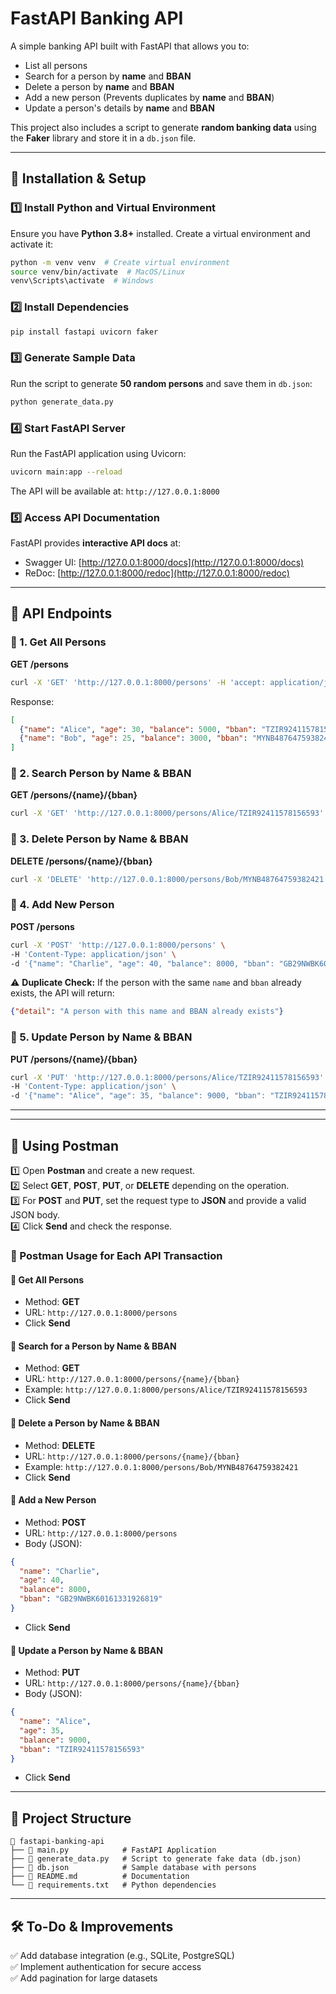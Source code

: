 # FastAPI Banking API

A simple banking API built with FastAPI that allows you to:
- List all persons
- Search for a person by **name** and **BBAN**
- Delete a person by **name** and **BBAN**
- Add a new person (Prevents duplicates by **name** and **BBAN**)
- Update a person's details by **name** and **BBAN**

This project also includes a script to generate **random banking data** using the **Faker** library and store it in a `db.json` file.

---

## 🚀 Installation & Setup

### 1️⃣ Install Python and Virtual Environment
Ensure you have **Python 3.8+** installed. Create a virtual environment and activate it:
```sh
python -m venv venv  # Create virtual environment
source venv/bin/activate  # MacOS/Linux
venv\Scripts\activate  # Windows
```

### 2️⃣ Install Dependencies
```sh
pip install fastapi uvicorn faker
```

### 3️⃣ Generate Sample Data
Run the script to generate **50 random persons** and save them in `db.json`:
```sh
python generate_data.py
```

### 4️⃣ Start FastAPI Server
Run the FastAPI application using Uvicorn:
```sh
uvicorn main:app --reload
```
The API will be available at: `http://127.0.0.1:8000`

### 5️⃣ Access API Documentation
FastAPI provides **interactive API docs** at:
- Swagger UI: [http://127.0.0.1:8000/docs](http://127.0.0.1:8000/docs)
- ReDoc: [http://127.0.0.1:8000/redoc](http://127.0.0.1:8000/redoc)

---

## 📌 API Endpoints

### 🔹 1. Get All Persons
**GET /persons**
```sh
curl -X 'GET' 'http://127.0.0.1:8000/persons' -H 'accept: application/json'
```
Response:
```json
[
  {"name": "Alice", "age": 30, "balance": 5000, "bban": "TZIR92411578156593"},
  {"name": "Bob", "age": 25, "balance": 3000, "bban": "MYNB48764759382421"}
]
```

### 🔹 2. Search Person by Name & BBAN
**GET /persons/{name}/{bban}**
```sh
curl -X 'GET' 'http://127.0.0.1:8000/persons/Alice/TZIR92411578156593' -H 'accept: application/json'
```

### 🔹 3. Delete Person by Name & BBAN
**DELETE /persons/{name}/{bban}**
```sh
curl -X 'DELETE' 'http://127.0.0.1:8000/persons/Bob/MYNB48764759382421' -H 'accept: application/json'
```

### 🔹 4. Add New Person
**POST /persons**
```sh
curl -X 'POST' 'http://127.0.0.1:8000/persons' \
-H 'Content-Type: application/json' \
-d '{"name": "Charlie", "age": 40, "balance": 8000, "bban": "GB29NWBK60161331926819"}'
```

⚠️ **Duplicate Check:** If the person with the same `name` and `bban` already exists, the API will return:
```json
{"detail": "A person with this name and BBAN already exists"}
```

### 🔹 5. Update Person by Name & BBAN
**PUT /persons/{name}/{bban}**
```sh
curl -X 'PUT' 'http://127.0.0.1:8000/persons/Alice/TZIR92411578156593' \
-H 'Content-Type: application/json' \
-d '{"name": "Alice", "age": 35, "balance": 9000, "bban": "TZIR92411578156593"}'
```

---

---

## 📌 Using Postman

1️⃣ Open **Postman** and create a new request.  
2️⃣ Select **GET**, **POST**, **PUT**, or **DELETE** depending on the operation.  
3️⃣ For **POST** and **PUT**, set the request type to **JSON** and provide a valid JSON body.  
4️⃣ Click **Send** and check the response.  

### 🔹 Postman Usage for Each API Transaction

#### 📍 Get All Persons
- Method: **GET**
- URL: `http://127.0.0.1:8000/persons`
- Click **Send**

#### 📍 Search for a Person by Name & BBAN
- Method: **GET**
- URL: `http://127.0.0.1:8000/persons/{name}/{bban}`
- Example: `http://127.0.0.1:8000/persons/Alice/TZIR92411578156593`
- Click **Send**

#### 📍 Delete a Person by Name & BBAN
- Method: **DELETE**
- URL: `http://127.0.0.1:8000/persons/{name}/{bban}`
- Example: `http://127.0.0.1:8000/persons/Bob/MYNB48764759382421`
- Click **Send**

#### 📍 Add a New Person
- Method: **POST**
- URL: `http://127.0.0.1:8000/persons`
- Body (JSON):
```json
{
  "name": "Charlie",
  "age": 40,
  "balance": 8000,
  "bban": "GB29NWBK60161331926819"
}
```
- Click **Send**

#### 📍 Update a Person by Name & BBAN
- Method: **PUT**
- URL: `http://127.0.0.1:8000/persons/{name}/{bban}`
- Body (JSON):
```json
{
  "name": "Alice",
  "age": 35,
  "balance": 9000,
  "bban": "TZIR92411578156593"
}
```
- Click **Send**

---

## 📂 Project Structure
```
📂 fastapi-banking-api
├── 📄 main.py            # FastAPI Application
├── 📄 generate_data.py   # Script to generate fake data (db.json)
├── 📄 db.json            # Sample database with persons
├── 📄 README.md          # Documentation
└── 📄 requirements.txt   # Python dependencies
```

---

## 🛠️ To-Do & Improvements
✅ Add database integration (e.g., SQLite, PostgreSQL)  
✅ Implement authentication for secure access  
✅ Add pagination for large datasets  